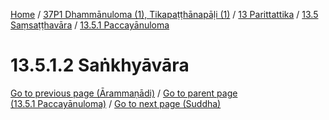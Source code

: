 
[Home](/) / [37P1 Dhammānuloma (1), Tikapaṭṭhānapāḷi (1)](../../../../37P1.md) / [13 Parittattika](../../../13.md) / [13.5 Saṃsaṭṭhavāra](../../13.5.md) / [13.5.1 Paccayānuloma](../13.5.1.md)

# 13.5.1.2 Saṅkhyāvāra


[Go to previous page (Ārammaṇādi)](13.5.1.1/Arammanadi.md) / [Go to parent page (13.5.1 Paccayānuloma)](../13.5.1.md) / [Go to next page (Suddha)](13.5.1.2/Suddha.md)


